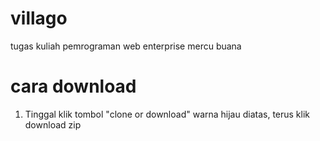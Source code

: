 # villago
tugas kuliah pemrograman web enterprise mercu buana

# cara download
1. Tinggal klik tombol "clone or download" warna hijau diatas, terus klik download zip
